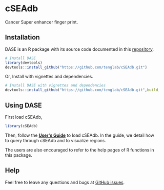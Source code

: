 # cSEAdb
Cancer Super enhancer finger print.


## Installation

DASE is an R package with its source code documented in this [repository](https://github.com/tenglab/cSEAdb).


```R
# Install DASE
library(devtools)
devtools::install_github("https://github.com/tenglab/cSEAdb.git")
```

Or, Install with vignettes and dependencies.

```R
# Install DASE with vignettes and dependencies
devtools::install_github("https://github.com/tenglab/cSEAdb.git",build_vignettes = TRUE)
```

## Using DASE
First load cSEAdb,
```R
library(cSEAdb)
```
Then, follow the [**User's Guide**](https://github.com/tenglab/cSEAdb/blob/master/vignettes/cSEAdb.html) 
to load cSEAdb. In the guide, we detail how to query through cSEAdb and to visualize regions.

The users are also encouraged to refer to the help pages of R functions in this package. 

## Help
Feel free to leave any questions and bugs at [GitHub issues](https://github.com/tenglab/cSEAdb/issues).
